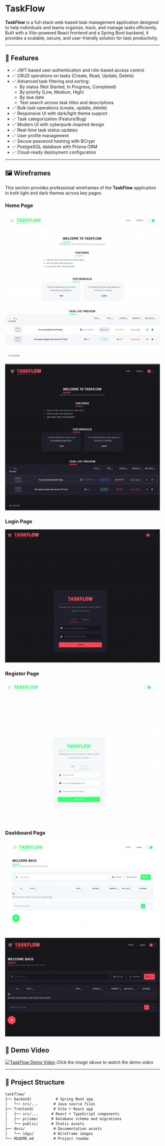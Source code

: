 # TaskFlow

**TaskFlow** is a full-stack web-based task management application designed to help individuals and teams organize, track, and manage tasks efficiently. Built with a Vite-powered React frontend and a Spring Boot backend, it provides a scalable, secure, and user-friendly solution for task productivity.

---

## 🚀 Features

- ✅ JWT-based user authentication and role-based access control
- ✅ CRUD operations on tasks (Create, Read, Update, Delete)
- ✅ Advanced task filtering and sorting:
  - By status (Not Started, In Progress, Completed)
  - By priority (Low, Medium, High)
  - By due date
  - Text search across task titles and descriptions
- ✅ Bulk task operations (create, update, delete)
- ✅ Responsive UI with dark/light theme support
- ✅ Task categorization (Feature/Bug)
- ✅ Modern UI with cyberpunk-inspired design
- ✅ Real-time task status updates
- ✅ User profile management
- ✅ Secure password hashing with BCrypt
- ✅ PostgreSQL database with Prisma ORM
- ✅ Cloud-ready deployment configuration

---

## 🖼️ Wireframes

This section provides professional wireframes of the **TaskFlow** application in both light and dark themes across key pages.

### Home Page
![Light Mode Home Page](docs/imgs/LightMode-HomePage.png)
![Dark Mode Home Page](docs/imgs/DarkMode-HomePage.png)

### Login Page
![Dark Mode Login Page](docs/imgs/DarkMode-Login.png)

### Register Page
![Light Mode Register Page](docs/imgs/LightMode-register.png)

### Dashboard Page
![Light Mode Dashboard Page](docs/imgs/LightMode-Dashboard.png)
![Dark Mode Dashboard Page](docs/imgs/DarkMode-Dashboard.png)

## 🎥 Demo Video
[![TaskFlow Demo Video](https://img.youtube.com/vi/_RQx_9v51IM/maxresdefault.jpg)](https://www.youtube.com/watch?v=_RQx_9v51IM)
*Click the image above to watch the demo video*

---

## 📁 Project Structure

```
taskflow/
├── backend/           # Spring Boot app
│   └── src/...       # Java source files
├── frontend/         # Vite + React app
│   ├── src/...      # React + TypeScript components
│   ├── prisma/      # Database schema and migrations
│   └── public/      # Static assets
├── docs/             # Documentation assets
│   └── imgs/         # Wireframe images
└── README.md         # Project readme
```
